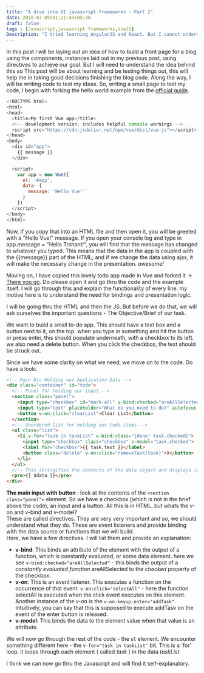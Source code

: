 ```yaml
---
title: "A dive into UI javascript frameworks - Part 2"
date: 2018-07-05T01:21:43+05:30
draft: false
tags : [Javascript,javascript frameworks,VueJS]
Description: "I tried learning AngularJS and React. But I cannot understand those frameworks on a deeper level. My aim in writing this set of posts is to have an idea what's going on under the hood. This post goes thru directives and understanding the philosophy of presentation logic that these frameworks specialize in."
---
```

In this post I will be laying out an idea of how to build a front page for a blog using the components, instances laid out in my previous post, using directives to achieve our goal. 
But I will need to understand the idea behind this so This post will be about learning and be testing things out, this will help me in taking good decisions finishing the blog code. 
Along the way, I will be writing code to test my ideas. So, writing a small page to test my code, I begin with forking the hello world example from the [official guide](https://vuejs.org/v2/guide/).

```JavaScript
<!DOCTYPE html>
<html>
<head>
  <title>My first Vue app</title>
  <!-- development version, includes helpful console warnings -->
  <script src="https://cdn.jsdelivr.net/npm/vue/dist/vue.js"></script>
</head>
<body>
  <div id="app">
    {{ message }}
  </div>

  <script>
    var app = new Vue({
      el: '#app',
      data: {
        message: 'Hello Vue!'
      }
    })
  </script>
</body>
</html>
```
Now, if you copy that into an HTML file and then open it, you will be greeted with a "Hello Vue!" message. If you open your console log and type in app.message = "Hello Trshant!", you will find that the message has changed to whatever you typed. This means that the data in the app is coupled with the {{message}} part of the HTML; and if we change the data using ajax, it will make the necessary change in the presentation. _awesome!_   

Moving on, I have copied this lovely todo app made in Vue and forked it -> [There you go](https://jsfiddle.net/trshant/oqka1f8p/1/). Do please open it and go thru the code and the example itself. I will go through this and explain the functionality of every line. my motive here is to understand the need for bindings and presentation logic.  

I will be going thru the HTML and then the JS. But before we do that, we will ask ourselves the important questions - The Objective/Brief of our task.  

We want to build a small to-do app. This should have a text box and a button next to it, on the top. when you type in something and hit the button or press enter, this should populate underneath, with a checkbox to its left. we also need a delete button. When you click the checkbox, the text should be struck out.  

Since we have some clarity on what we need, we move on to the code. Do have a look:

```html
<!-- Main Div Holding our Application Data -->
<div class="container" id="todo">
  <!-- Panel for holding our input -->
  <section class="panel">
    <input type="checkbox" id="mark-all" v-bind:checked="areAllSelected" v-on:click="selectAll">
    <input type="text" placeholder="What do you need to do?" autofocus class="text-input" v-model="newTask" v-on:keyup.enter="addTask">
    <button v-on:click="clearList">Clear List</button>
  </section>
  <!-- Unordered list for holding our todo items -->
  <ul class="list">
    <li v-for="task in taskList" v-bind:class="{done: task.checked}">
      <input type="checkbox" class="checkbox" v-model="task.checked">
      <label for="checkbox">{{ task.text }}</label>
      <button class="delete" v-on:click="removeTask(task)">X</button>
    </li>
  </ul>
  <!-- This stringifies the contents of the data object and displays it on the page -->
  <pre>{{ $data }}</pre>
</div>
```

**The main input with button** : look at the contents of the `<section class="panel">` element. So we have a checkbox (which is not in the brief above the code), an input and a button. All this is in HTML..but whats the v-on and v-bind and v-model?  
These are called directives. They are very very important and so, we should understand what they do. These are event listeners and provide binding with the data source or functions that we will build.  
Here, we have a few directives. I will list them and provide an explanation:  
  - **v-bind**: This binds an attribute of the element with the output of a function, which is constantly evaluated, or some data element. here we see `v-bind:checked="areAllSelected"` - this binds the output of a _constantly evaluated function_ areAllSelected to the _checked_ property of the checkbox.  
  - **v-on**: This is an event listener. This executes a function on the occurrence of that event. `v-on:click="selectAll"` - here the function selectAll is executed when the click event executes on this element. Another instance of the v-on is the `v-on:keyup.enter="addTask"`. Intuitively, you can say that this is supposed to execute addTask on the event of the enter button is released.  
  - **v-model**: This binds the data to the element value when that value is an attribute. 

We will now go through the rest of the code - the `ul` element. We encounter something different here - the `v-for="task in taskList"` bit. This is a 'for' loop. it loops through each element ( called _task_ ) in the data _taskList_. 

I think we can now go thru the Javascript and will find it self-explanatory. 
<!--stackedit_data:
eyJoaXN0b3J5IjpbLTIwMzIzMzIyNzVdfQ==
-->